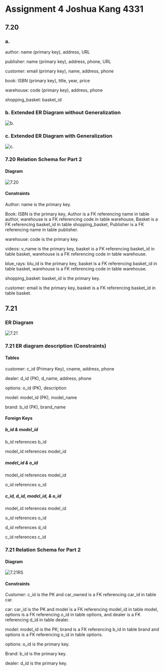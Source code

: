 # Assignment 4 Joshua Kang 4331

## 7.20
### a.

author: name (primary key), address, URL

publisher: name (primary key), address, phone, URL

customer: email (primary key), name, address, phone

book: ISBN (primary key), title, year, price

warehouse: code (primary key), address, phone

shopping_basket: basket_id

### b. Extended ER Diagram without Generalization

![b.](7.20.b.png)

### c. Extended ER Diagram with Generalization

![c.](7.20.c.png)

### 7.20 Relation Schema for Part 2

#### Diagram

![7.20](7.20RS.png)

#### Constraints

Author: name is the primary key.

Book: ISBN is the primary key, Author is a FK referencing name in table author, warehouse is a
FK referencing code in table warehouse, Basket is a FK referencing basket_id in table
shopping_basket, Publisher is a FK referencing name in table publisher.

warehouse: code is the primary key.

videos: v_name is the primary key, basket is a FK referencing basket_id in table basket, 
warehouse is a FK referencing code in table warehouse.

blue_rays: blu_id is the primary key, basket is a FK referencing basket_id in table basket, 
warehouse is a FK referencing code in table warehouse.

shopping_basket: basket_id is the primary key.

customer: email is the primary key, basket is a FK referencing basket_id in table basket.

## 7.21

### ER Diagram

![7.21](7.21.png)

### 7.21 ER diagram description (Constraints)

#### Tables

customer: c_id (Primary Key), cname, address, phone

dealer: d_id (PK), d_name, address, phone

options: o_id (PK), description

model: model_id (PK), model_name

brand: b_id (PK), brand_name

#### Foreign Keys

##### b_id & model_id

b_id references b_id

model_id references model_id

##### model_id & o_id

model_id references model_id

o_id references o_id

##### c_id, d_id, model_id, & o_id

model_id references model_id

o_id references o_id

d_id references d_id

c_id references c_id

### 7.21 Relation Schema for Part 2

#### Diagram

![7.21RS](7.21RS.png)

#### Constraints

Customer: c_id is the PK and car_owned is a FK referencing car_id in table car.

car: car_id is the PK and model is a FK referencing model_id in table model, options is a FK referencing
o_id in table options, and dealer is a FK referencing d_id in table dealer.

model: model_id is the PK; brand is a FK referencing b_id in table brand and options
is a FK referencing o_id in table options.

options: o_id is the primary key.

Brand: b_id is the primary key.

dealer: d_id is the primary key.
